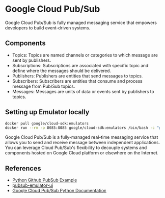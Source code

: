 # Google Cloud Pub/Sub

Google Cloud Pub/Sub is fully managed messaging service that empowers developers to build event-driven systems.

## Components

* Topics: Topics are named channels or categories to which message are sent by publishers.
* Subscriptions: Subscriptions are associated with specific topic and define where the messages should be delivered.
* Publishers: Publishers are entities that send messages to topics.
* Subscribers: Subscribers are entities that consume and process message from Pub/Sub topics.
* Messages: Messages are units of data or events sent by publishers to topics.

## Setting up Emulator locally

```sh
docker pull google/cloud-sdk:emulators
docker run --rm -p 8085:8085 google/cloud-sdk:emulators /bin/bash -c "gcloud beta emulators pubsub start --project=some-project-id --host-port='0.0.0.0:8085'"
```

Google Cloud Pub/Sub is a fully-managed real-time messaging service that allows you to send and receive message between independent applications. You can leverage Cloud Pub/Sub's flexibility to decouple systems and components hosted on Google Cloud
platform or elsewhere on the Internet.


## References

* [Python Github PubSub Example](https://github.com/googleapis/python-pubsub)
* [pubsub-emulator-ui](https://github.com/NeoScript/pubsub-emulator-ui)
* [Google Cloud Pub/Sub Python Documentation](https://cloud.google.com/pubsub/docs/list-topics#pubsub_list_topics-python)